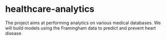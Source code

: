 # healthcare-analytics
The project aims at performing analytics on various medical databases.
We will build models using the Framingham data to predict and prevent heart disease

